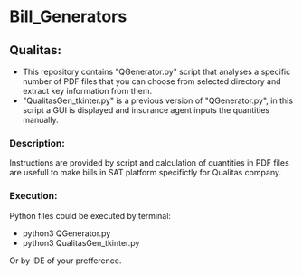 # Bill_Generators
## Qualitas:
- This repository contains "QGenerator.py" script that analyses a specific number of PDF files that you can choose from selected directory and extract key information from them.
- "QualitasGen_tkinter.py" is a previous version of "QGenerator.py", in this script a GUI is displayed and insurance agent inputs the quantities manually.

### Description:
Instructions are provided by script and calculation of quantities in PDF files are usefull to make bills in SAT platform specifictly for Qualitas company.

### Execution:
Python files could be executed by terminal:
- python3 QGenerator.py
- python3 QualitasGen_tkinter.py

Or by IDE of your prefference.
